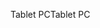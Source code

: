 <span data-ttu-id="d6390-101">Tablet PC</span><span class="sxs-lookup"><span data-stu-id="d6390-101">Tablet PC</span></span>